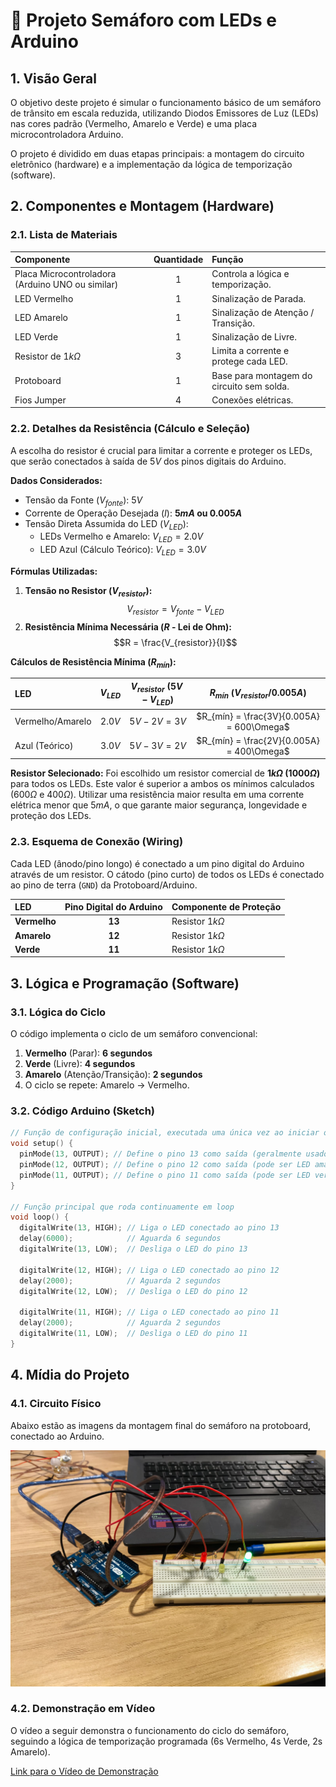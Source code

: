 # 🚥 Projeto Semáforo com LEDs e Arduino

## 1. Visão Geral

O objetivo deste projeto é simular o funcionamento básico de um semáforo de trânsito em escala reduzida, utilizando Diodos Emissores de Luz (LEDs) nas cores padrão (Vermelho, Amarelo e Verde) e uma placa microcontroladora Arduino.

O projeto é dividido em duas etapas principais: a montagem do circuito eletrônico (hardware) e a implementação da lógica de temporização (software).

## 2. Componentes e Montagem (Hardware)

### 2.1. Lista de Materiais

| Componente | Quantidade | Função |
| :--- | :---: | :--- |
| Placa Microcontroladora (Arduino UNO ou similar) | 1 | Controla a lógica e temporização. |
| LED Vermelho | 1 | Sinalização de Parada. |
| LED Amarelo | 1 | Sinalização de Atenção / Transição. |
| LED Verde | 1 | Sinalização de Livre. |
| Resistor de $1k\Omega$ | 3 | Limita a corrente e protege cada LED. |
| Protoboard | 1 | Base para montagem do circuito sem solda. |
| Fios Jumper | 4 | Conexões elétricas. |

### 2.2. Detalhes da Resistência (Cálculo e Seleção)

A escolha do resistor é crucial para limitar a corrente e proteger os LEDs, que serão conectados à saída de $5V$ dos pinos digitais do Arduino.

**Dados Considerados:**
* Tensão da Fonte ($V_{fonte}$): $5V$
* Corrente de Operação Desejada ($I$): **$5mA$ ou $0.005A$**
* Tensão Direta Assumida do LED ($V_{LED}$):
    * LEDs Vermelho e Amarelo: $V_{LED} = 2.0V$
    * LED Azul (Cálculo Teórico): $V_{LED} = 3.0V$

**Fórmulas Utilizadas:**

1.  **Tensão no Resistor ($V_{resistor}$):**
    $$V_{resistor} = V_{fonte} - V_{LED}$$
2.  **Resistência Mínima Necessária ($R$ - Lei de Ohm):**
    $$R = \frac{V_{resistor}}{I}$$

**Cálculos de Resistência Mínima ($R_{mín}$):**

| LED | $V_{LED}$ | $V_{resistor}$ ($5V - V_{LED}$) | $R_{mín}$ ($V_{resistor} / 0.005A$) |
| :--- | :---: | :---: | :---: |
| Vermelho/Amarelo | $2.0V$ | $5V - 2V = 3V$ | $R_{mín} = \frac{3V}{0.005A} = 600\Omega$ |
| Azul (Teórico) | $3.0V$ | $5V - 3V = 2V$ | $R_{mín} = \frac{2V}{0.005A} = 400\Omega$ |

**Resistor Selecionado:**
Foi escolhido um resistor comercial de **$1k\Omega$ ($1000\Omega$)** para todos os LEDs. Este valor é superior a ambos os mínimos calculados ($600\Omega$ e $400\Omega$). Utilizar uma resistência maior resulta em uma corrente elétrica menor que $5mA$, o que garante maior segurança, longevidade e proteção dos LEDs.

### 2.3. Esquema de Conexão (Wiring)

Cada LED (ânodo/pino longo) é conectado a um pino digital do Arduino através de um resistor. O cátodo (pino curto) de todos os LEDs é conectado ao pino de terra (`GND`) da Protoboard/Arduino.

| LED | Pino Digital do Arduino | Componente de Proteção |
| :--- | :---: | :--- |
| **Vermelho** | **13** | Resistor $1k\Omega$ |
| **Amarelo** | **12** | Resistor $1k\Omega$ |
| **Verde** | **11** | Resistor $1k\Omega$ |

## 3. Lógica e Programação (Software)

### 3.1. Lógica do Ciclo

O código implementa o ciclo de um semáforo convencional:

1.  **Vermelho** (Parar): **6 segundos**
2.  **Verde** (Livre): **4 segundos**
3.  **Amarelo** (Atenção/Transição): **2 segundos**
4.  O ciclo se repete: Amarelo $\rightarrow$ Vermelho.

### 3.2. Código Arduino (Sketch)

```cpp
// Função de configuração inicial, executada uma única vez ao iniciar o Arduino
void setup() {
  pinMode(13, OUTPUT); // Define o pino 13 como saída (geralmente usado para LED vermelho)
  pinMode(12, OUTPUT); // Define o pino 12 como saída (pode ser LED amarelo)
  pinMode(11, OUTPUT); // Define o pino 11 como saída (pode ser LED verde)
}

// Função principal que roda continuamente em loop
void loop() {
  digitalWrite(13, HIGH); // Liga o LED conectado ao pino 13
  delay(6000);            // Aguarda 6 segundos
  digitalWrite(13, LOW);  // Desliga o LED do pino 13

  digitalWrite(12, HIGH); // Liga o LED conectado ao pino 12
  delay(2000);            // Aguarda 2 segundos
  digitalWrite(12, LOW);  // Desliga o LED do pino 12

  digitalWrite(11, HIGH); // Liga o LED conectado ao pino 11
  delay(2000);            // Aguarda 2 segundos
  digitalWrite(11, LOW);  // Desliga o LED do pino 11
}
```

## 4. Mídia do Projeto

### 4.1. Circuito Físico

Abaixo estão as imagens da montagem final do semáforo na protoboard, conectado ao Arduino.

<div>
  <img src="./imagens/circuito_fisico.jpg" alt="Imagem do circuito fisico" style="height:50%, width:50%"/>
</div>



### 4.2. Demonstração em Vídeo

O vídeo a seguir demonstra o funcionamento do ciclo do semáforo, seguindo a lógica de temporização programada (6s Vermelho, 4s Verde, 2s Amarelo).



[Link para o Vídeo de Demonstração](https://drive.google.com/drive/folders/1EM8jXSWpORsn3lkqzj7SS2wOz4eqlzig?usp=drive_link)